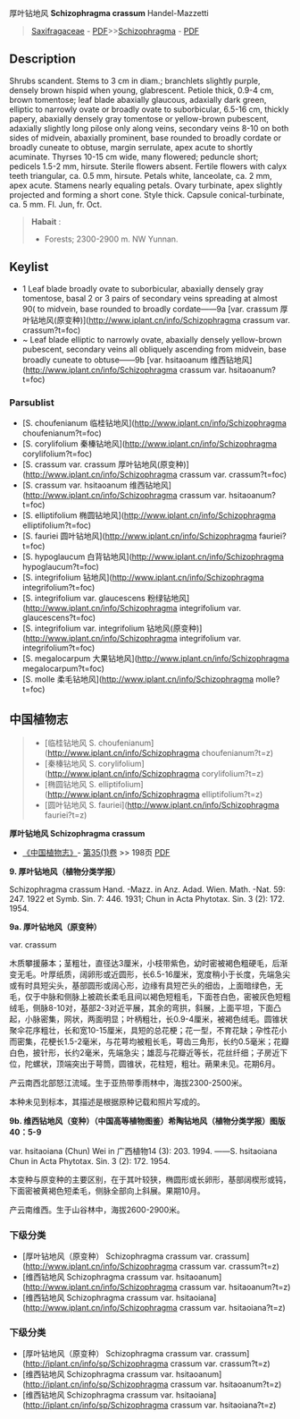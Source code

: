 厚叶钻地风 **Schizophragma crassum** Handel-Mazzetti

> [Saxifragaceae](http://www.iplant.cn/info/Saxifragaceae?t=foc) - [PDF](http://www.iplant.cn/foc/pdf/Saxifragaceae.pdf)>>[Schizophragma](http://www.iplant.cn/info/Schizophragma?t=foc) - [PDF](http://www.iplant.cn/foc/pdf/Schizophragma.pdf)

## Description

Shrubs scandent. Stems to 3 cm in diam.; branchlets slightly purple, densely brown hispid when young, glabrescent. Petiole thick, 0.9-4 cm, brown tomentose; leaf blade abaxially glaucous, adaxially dark green, elliptic to narrowly ovate or broadly ovate to suborbicular, 6.5-16 cm, thickly papery, abaxially densely gray tomentose or yellow-brown pubescent, adaxially slightly long pilose only along veins, secondary veins 8-10 on both sides of midvein, abaxially prominent, base rounded to broadly cordate or broadly cuneate to obtuse, margin serrulate, apex acute to shortly acuminate. Thyrses 10-15 cm wide, many flowered; peduncle short; pedicels 1.5-2 mm, hirsute. Sterile flowers absent. Fertile flowers with calyx teeth triangular, ca. 0.5 mm, hirsute. Petals white, lanceolate, ca. 2 mm, apex acute. Stamens nearly equaling petals. Ovary turbinate, apex slightly projected and forming a short cone. Style thick. Capsule conical-turbinate, ca. 5 mm. Fl. Jun, fr. Oct.

> **Habait** : 
>* Forests; 2300-2900 m. NW Yunnan.

## Keylist

* 1 Leaf blade broadly ovate to suborbicular, abaxially densely gray tomentose, basal 2 or 3 pairs of secondary veins spreading at almost 90( to midvein, base rounded to broadly cordate——9a [var. crassum 厚叶钻地风(原变种)](http://www.iplant.cn/info/Schizophragma crassum var. crassum?t=foc)
* ~ Leaf blade elliptic to narrowly ovate, abaxially densely yellow-brown pubescent, secondary veins all obliquely ascending from midvein, base broadly cuneate to obtuse——9b [var. hsitaoanum 维西钻地风](http://www.iplant.cn/info/Schizophragma crassum var. hsitaoanum?t=foc)

### Parsublist

* [S.  choufenianum  临桂钻地风](http://www.iplant.cn/info/Schizophragma choufenianum?t=foc)
* [S.  corylifolium  秦榛钻地风](http://www.iplant.cn/info/Schizophragma corylifolium?t=foc)
* [S.  crassum var. crassum  厚叶钻地风(原变种)](http://www.iplant.cn/info/Schizophragma crassum var. crassum?t=foc)
* [S.  crassum var. hsitaoanum  维西钻地风](http://www.iplant.cn/info/Schizophragma crassum var. hsitaoanum?t=foc)
* [S.  elliptifolium  椭圆钻地风](http://www.iplant.cn/info/Schizophragma elliptifolium?t=foc)
* [S.  fauriei  圆叶钻地风](http://www.iplant.cn/info/Schizophragma fauriei?t=foc)
* [S.  hypoglaucum  白背钻地风](http://www.iplant.cn/info/Schizophragma hypoglaucum?t=foc)
* [S.  integrifolium  钻地风](http://www.iplant.cn/info/Schizophragma integrifolium?t=foc)
* [S.  integrifolium var. glaucescens  粉绿钻地风](http://www.iplant.cn/info/Schizophragma integrifolium var. glaucescens?t=foc)
* [S.  integrifolium var. integrifolium  钻地风(原变种)](http://www.iplant.cn/info/Schizophragma integrifolium var. integrifolium?t=foc)
* [S.  megalocarpum  大果钻地风](http://www.iplant.cn/info/Schizophragma megalocarpum?t=foc)
* [S.  molle  柔毛钻地风](http://www.iplant.cn/info/Schizophragma molle?t=foc)

## 中国植物志

> * [临桂钻地风  S.  choufenianum](http://www.iplant.cn/info/Schizophragma choufenianum?t=z)
> * [秦榛钻地风  S.  corylifolium](http://www.iplant.cn/info/Schizophragma corylifolium?t=z)
> * [椭圆钻地风  S.  elliptifolium](http://www.iplant.cn/info/Schizophragma elliptifolium?t=z)
> * [圆叶钻地风  S.  fauriei](http://www.iplant.cn/info/Schizophragma fauriei?t=z)

**厚叶钻地风 Schizophragma crassum**

* [《中国植物志》](http://www.iplant.cn/frps)- [第35(1)卷](http://www.iplant.cn/frps/vol/35(1)) >> 198页 [PDF](http://www.iplant.cn/frps/pdf/35(1)/198a.PDF)

**9. 厚叶钻地风（植物分类学报）**

Schizophragma crassum Hand. -Mazz. in Anz. Adad. Wien. Math. -Nat. 59: 247. 1922 et Symb. Sin. 7: 446. 1931; Chun in Acta Phytotax. Sin. 3 (2): 172. 1954.

**9a. 厚叶钻地风（原变种）**

var. crassum

木质攀援藤本；茎粗壮，直径达3厘米，小枝带紫色，幼时密被褐色粗硬毛，后渐变无毛。叶厚纸质，阔卵形或近圆形，长6.5-16厘米，宽度稍小于长度，先端急尖或有时具短尖头，基部圆形或阔心形，边缘有具短芒头的细齿，上面暗绿色，无毛，仅于中脉和侧脉上被疏长柔毛且间以褐色短粗毛，下面苍白色，密被灰色短粗绒毛，侧脉8-10对，基部2-3对近平展，其余的弯拱，斜展，上面平坦，下面凸起，小脉密集，网状，两面明显；叶柄粗壮，长0.9-4厘米，被褐色绒毛。圆锥状聚伞花序粗壮，长和宽10-15厘米，具短的总花梗；花一型，不育花缺；孕性花小而密集，花梗长1.5-2毫米，与花萼均被粗长毛，萼齿三角形，长约0.5毫米；花瓣白色，披针形，长约2毫米，先端急尖；雄蕊与花瓣近等长，花丝纤细；子房近下位，陀螺状，顶端突出于萼筒，圆锥状，花柱短，粗壮。蒴果未见。花期6月。

产云南西北部怒江流域。生于亚热带季雨林中，海拔2300-2500米。

本种未见到标本，其描述是根据原种记载和照片写成的。

**9b. 维西钻地风（变种）（中国高等植物图鉴）希陶钻地风（植物分类学报）图版40：5-9**

var. hsitaoiana (Chun) Wei in 广西植物14 (3): 203. 1994. ——S. hsitaoiana Chun in Acta Phytotax. Sin. 3 (2): 172. 1954.

本变种与原变种的主要区别，在于其叶较狭，椭圆形或长卵形，基部阔楔形或钝，下面密被黄褐色短柔毛，侧脉全部向上斜展。果期10月。

产云南维西。生于山谷林中，海拔2600-2900米。

### 下级分类
* [厚叶钻地风（原变种）  Schizophragma crassum var. crassum](http://www.iplant.cn/info/Schizophragma crassum var. crassum?t=z)
* [维西钻地风  Schizophragma crassum var. hsitaoanum](http://www.iplant.cn/info/Schizophragma crassum var. hsitaoanum?t=z)
* [维西钻地风  Schizophragma crassum var. hsitaoiana](http://www.iplant.cn/info/Schizophragma crassum var. hsitaoiana?t=z)

### 下级分类
* [厚叶钻地风（原变种）  Schizophragma crassum var. crassum](http://iplant.cn/info/sp/Schizophragma crassum var. crassum?t=z)
* [维西钻地风  Schizophragma crassum var. hsitaoanum](http://iplant.cn/info/sp/Schizophragma crassum var. hsitaoanum?t=z)
* [维西钻地风  Schizophragma crassum var. hsitaoiana](http://iplant.cn/info/sp/Schizophragma crassum var. hsitaoiana?t=z)
